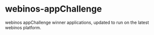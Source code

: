 webinos-appChallenge
====================

webinos appChallenge winner applications, updated to run on the latest webinos platform.
